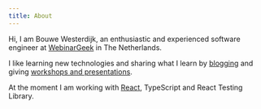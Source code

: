 ```yaml
---
title: About
---
```


Hi, I am Bouwe Westerdijk, an enthusiastic and experienced software engineer at
<a href="https://webinargeek.com" target="_blank">WebinarGeek</a> in The Netherlands.

I like learning new technologies and sharing what I learn by <a href="blog">blogging</a> and
giving <a href="workshops">workshops and presentations</a>.

At the moment I am working with <a href="react">React</a>, TypeScript and React Testing Library.
